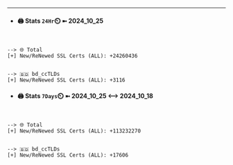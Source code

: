 

---
- #### 🖨️ **Stats** `24Hr`⏲️ ➼ 2024_10_25
```console


--> 🌐 Total
[+] New/ReNewed SSL Certs (ALL): +24260436


--> 🇧🇩 bd_ccTLDs
[+] New/ReNewed SSL Certs (ALL): +3116

```

- #### 🖨️ **Stats** `7Days`⏲️ ➼ 2024_10_25 <--> 2024_10_18
```console


--> 🌐 Total
[+] New/ReNewed SSL Certs (ALL): +113232270


--> 🇧🇩 bd_ccTLDs
[+] New/ReNewed SSL Certs (ALL): +17606

```

